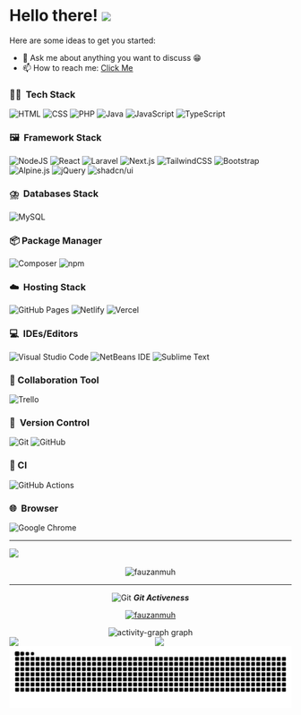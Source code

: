 # Hello there! <img src="https://raw.githubusercontent.com/MartinHeinz/MartinHeinz/master/wave.gif" width="35px">

Here are some ideas to get you started:

- 💬 Ask me about anything you want to discuss :grin:
- 📫 How to reach me: [Click Me](https://linktr.ee/fauzanmuh)

### 🧑‍💻 &nbsp;Tech Stack
![HTML](https://img.shields.io/badge/HTML-%23E34F26.svg?logo=html5&logoColor=white)
![CSS](https://img.shields.io/badge/CSS-1572B6?logo=css3&logoColor=fff)
![PHP](https://img.shields.io/badge/php-%23777BB4.svg?&logo=php&logoColor=white)
![Java](https://img.shields.io/badge/Java-%23ED8B00.svg?logo=openjdk&logoColor=white)
![JavaScript](https://img.shields.io/badge/JavaScript-F7DF1E?logo=javascript&logoColor=000)
![TypeScript](https://img.shields.io/badge/TypeScript-3178C6?logo=typescript&logoColor=fff)

### 🖼️ &nbsp;Framework Stack
![NodeJS](https://img.shields.io/badge/Node.js-6DA55F?logo=node.js&logoColor=white)
![React](https://img.shields.io/badge/React-%2320232a.svg?logo=react&logoColor=%2361DAFB)
![Laravel](https://img.shields.io/badge/Laravel-%23FF2D20.svg?logo=laravel&logoColor=white)
![Next.js](https://img.shields.io/badge/Next.js-black?logo=next.js&logoColor=white)
![TailwindCSS](https://img.shields.io/badge/Tailwind%20CSS-%2338B2AC.svg?logo=tailwind-css&logoColor=white)
![Bootstrap](https://img.shields.io/badge/Bootstrap-7952B3?logo=bootstrap&logoColor=fff)
![Alpine.js](https://img.shields.io/badge/Alpine.js-8BC0D0?logo=alpinedotjs&logoColor=fff)
![jQuery](https://img.shields.io/badge/jQuery-0769AD?logo=jquery&logoColor=fff)
![shadcn/ui](https://img.shields.io/badge/shadcn%2Fui-000?logo=shadcnui&logoColor=fff)

### ⛈️ &nbsp;Databases Stack
![MySQL](https://img.shields.io/badge/MySQL-4479A1?logo=mysql&logoColor=fff)

### 📦 Package Manager
![Composer](https://img.shields.io/badge/Composer-885630?logo=composer&logoColor=fff)
![npm](https://img.shields.io/badge/npm-CB3837?logo=npm&logoColor=fff)

### ☁️ &nbsp;Hosting Stack
![GitHub Pages](https://img.shields.io/badge/GitHub%20Pages-121013?logo=github&logoColor=white)
![Netlify](https://img.shields.io/badge/Netlify-%23000000.svg?logo=netlify&logoColor=#00C7B7)
![Vercel](https://img.shields.io/badge/Vercel-%23000000.svg?logo=vercel&logoColor=white)

### 💻 &nbsp;IDEs/Editors
![Visual Studio Code](https://custom-icon-badges.demolab.com/badge/Visual%20Studio%20Code-0078d7.svg?logo=vsc&logoColor=white)
![NetBeans IDE](https://img.shields.io/badge/NetBeans%20IDE-1B6AC6.svg?logo=apache-netbeans-ide&logoColor=white)
![Sublime Text](https://img.shields.io/badge/Sublime%20Text-%23575757.svg?logo=sublime-text&logoColor=important)

### 🤝 Collaboration Tool
![Trello](https://img.shields.io/badge/Trello-0052CC?logo=trello&logoColor=fff)

### 🔖 &nbsp;Version Control
![Git](https://img.shields.io/badge/Git-F05032?logo=git&logoColor=fff)
![GitHub](https://img.shields.io/badge/GitHub-%23121011.svg?logo=github&logoColor=white)

### 🔎 CI
![GitHub Actions](https://img.shields.io/badge/GitHub_Actions-2088FF?logo=github-actions&logoColor=white)

### 🌐 &nbsp;Browser
![Google Chrome](https://img.shields.io/badge/Google%20Chrome-4285F4?logo=GoogleChrome&logoColor=white)

<hr>

<p align="start">
 <img src="https://komarev.com/ghpvc/?username=fauzanmuh&abbreviated=true&color=brightgreen" /></p>
 
<p align="center"><img src="https://nirzak-streak-stats.vercel.app/?user=fauzanmuh&theme=tokyonight&hide_border=false" alt="fauzanmuh"  /></p>

<hr>
<p align="center">
 <img src="https://media.giphy.com/media/W5eoZHPpUx9sapR0eu/giphy.gif" width="30px" alt="Git"/>&nbsp;<i><b>Git Activeness</b></i></p>

<p align="center"> <a href="https://github.com/ryo-ma/github-profile-trophy"><img src="https://github-profile-trophy.vercel.app/?username=fauzanmuh" alt="fauzanmuh" /></a> </p>

<div align="center">
  <img src="http://github-profile-summary-cards.vercel.app/api/cards/profile-details?username=fauzanmuh&theme=tokyonight" height="300" alt="activity-graph graph"  />
<div style="display: grid; grid-template-columns: repeat(2, 1fr); gap: 1rem; justify-content: center; align-items: center;">
 <img src="http://github-profile-summary-cards.vercel.app/api/cards/repos-per-language?username=fauzanmuh&theme=tokyonight" />
 <img src="http://github-profile-summary-cards.vercel.app/api/cards/most-commit-language?username=fauzanmuh&theme=tokyonight" />
</div>
</div>

<img src="https://raw.githubusercontent.com/fauzanmuh/fauzanmuh/output/snake.svg" alt="Snake animation" />
